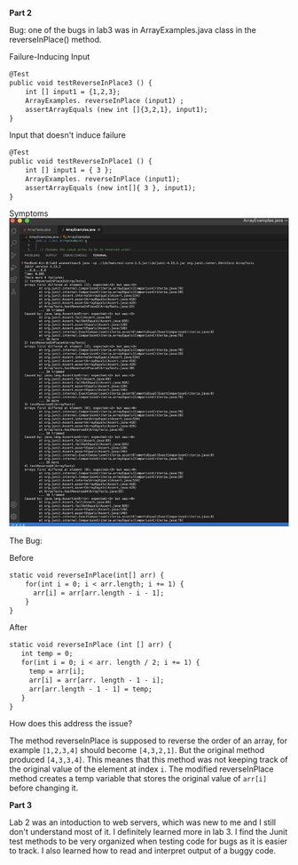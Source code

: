 **Part 2**

Bug: one of the bugs in lab3 was in ArrayExamples.java class in the reverseInPlace() method.

Failure-Inducing Input
```
@Test
public void testReverseInPlace3 () {
    int [] input1 = {1,2,3};
    ArrayExamples. reverseInPlace (input1) ;
    assertArrayEquals (new int []{3,2,1}, input1);
}
```

Input that doesn't induce failure
```
@Test
public void testReverseInPlace1 () {
    int [] input1 = { 3 };
    ArrayExamples. reverseInPlace (input1); 
    assertArrayEquals (new int[]{ 3 }, input1);
}
```

Symptoms
![Image](lab3_part2_symptoms.png)

The Bug: 

Before
```
static void reverseInPlace(int[] arr) {
    for(int i = 0; i < arr.length; i += 1) {
      arr[i] = arr[arr.length - i - 1];
    }
}
 ```
 
After
 ```
static void reverseInPlace (int [] arr) {
    int temp = 0;
    for(int i = 0; i < arr. length / 2; i += 1) {
      temp = arr[i];
      arr[i] = arr[arr. length - 1 - i];
      arr[arr.length - 1 - 1] = temp;
    }
}
```

How does this address the issue?

The method reverseInPlace is supposed to reverse the order of an array, for example `[1,2,3,4]` should become `[4,3,2,1]`. But the original method produced
 `[4,3,3,4]`. This meanes that this method was not keeping track of the original value of the element at index `i`. The modified reverseInPlace method creates a temp variable that stores the original value of `arr[i]` before changing it.
 
 
 **Part 3**
 
Lab 2 was an intoduction to web servers, which was new to me and I still don't understand most of it. I definitely learned more in lab 3. I find the Junit test methods to be very organized when testing code for bugs as it is easier to track. I also learned how to read and interpret output of a buggy code. 








